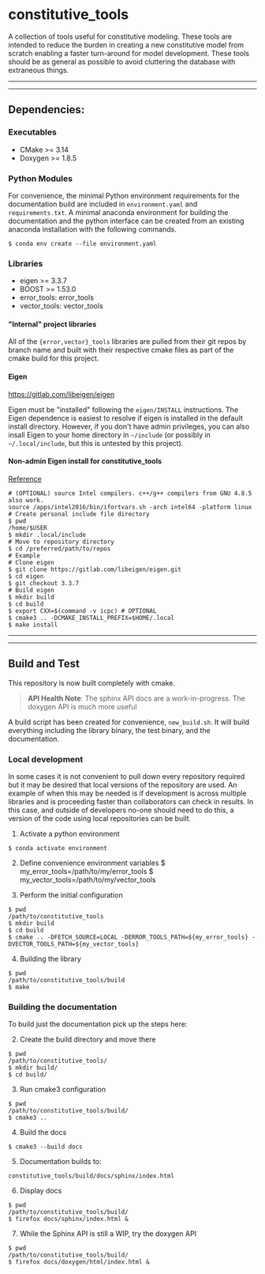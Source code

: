 # constitutive\_tools

A collection of tools useful for constitutive modeling. These tools are
intended to reduce the burden in creating a new constitutive model from
scratch enabling a faster turn-around for model development. These tools
should be as general as possible to avoid cluttering the database with
extraneous things.

---

---

## Dependencies:

### Executables

* CMake >= 3.14
* Doxygen >= 1.8.5

### Python Modules

For convenience, the minimal Python environment requirements for the
documentation build are included in ``environment.yaml`` and
``requirements.txt``. A minimal anaconda environment for building the
documentation and the python interface can be created from an existing
anaconda installation with the following commands.

```
$ conda env create --file environment.yaml
```

### Libraries

* eigen >= 3.3.7
* BOOST >= 1.53.0
* error\_tools: error_tools
* vector\_tools: vector_tools

#### "Internal" project libraries

All of the ``{error,vector}_tools`` libraries are pulled from their git repos by
branch name and built with their respective cmake files as part of the cmake
build for this project.

#### Eigen

https://gitlab.com/libeigen/eigen

Eigen must be "installed" following the ``eigen/INSTALL`` instructions. The
Eigen dependence is easiest to resolve if eigen is installed in the default
install directory.  However, if you don't have admin privileges, you can also
insall Eigen to your home directory in ``~/include`` (or possibly in
``~/.local/include``, but this is untested by this project).

#### Non-admin Eigen install for constitutive_tools
[Reference](https://unix.stackexchange.com/questions/36871/where-should-a-local-executable-be-placed)

```
# (OPTIONAL) source Intel compilers. c++/g++ compilers from GNU 4.8.5 also work.
source /apps/intel2016/bin/ifortvars.sh -arch intel64 -platform linux
# Create personal include file directory
$ pwd
/home/$USER
$ mkdir .local/include
# Move to repository directory
$ cd /preferred/path/to/repos
# Example
# Clone eigen
$ git clone https://gitlab.com/libeigen/eigen.git
$ cd eigen
$ git checkout 3.3.7
# Build eigen
$ mkdir build
$ cd build
$ export CXX=$(command -v icpc) # OPTIONAL
$ cmake3 .. -DCMAKE_INSTALL_PREFIX=$HOME/.local
$ make install
```

---

---

## Build and Test

This repository is now built completely with cmake.

> **API Health Note**: The sphinx API docs are a work-in-progress. The doxygen
> API is much more useful

A build script has been created for convenience, ``new_build.sh``. It will build
everything including the library binary, the test binary, and the documentation.


### Local development

In some cases it is not convenient to pull down every repository required but it may be desired that local
versions of the repository are used. An example of when this may be needed is if development is across
multiple libraries and is proceeding faster than collaborators can check in results. In this case, and
outside of developers no-one should need to do this, a version of the code using local repositories can be
built.

1) Activate a python environment

```
$ conda activate environment
```

2) Define convenience environment variables
$ my_error_tools=/path/to/my/error_tools
$ my_vector_tools=/path/to/my/vector_tools

3) Perform the initial configuration

```
$ pwd
/path/to/constitutive_tools
$ mkdir build
$ cd build
$ cmake .. -DFETCH_SOURCE=LOCAL -DERROR_TOOLS_PATH=${my_error_tools} -DVECTOR_TOOLS_PATH=${my_vector_tools}
```

4) Building the library

```
$ pwd
/path/to/constitutive_tools/build
$ make
```

### Building the documentation

To build just the documentation pick up the steps here:

2) Create the build directory and move there

```
$ pwd
/path/to/constitutive_tools/
$ mkdir build/
$ cd build/
```

3) Run cmake3 configuration

```
$ pwd
/path/to/constitutive_tools/build/
$ cmake3 ..
```

4) Build the docs

```
$ cmake3 --build docs
```

5) Documentation builds to:

```
constitutive_tools/build/docs/sphinx/index.html
```

6) Display docs

```
$ pwd
/path/to/constitutive_tools/build/
$ firefox docs/sphinx/index.html &
```

7) While the Sphinx API is still a WIP, try the doxygen API

```
$ pwd
/path/to/constitutive_tools/build/
$ firefox docs/doxygen/html/index.html &
```
